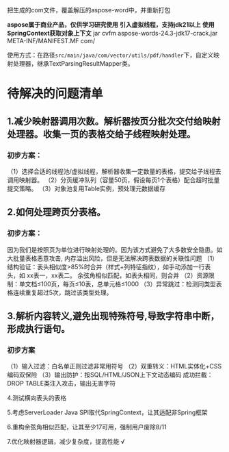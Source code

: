 把生成的com文件，覆盖解压的aspose-word中，并重新打包

**aspose属于商业产品，仅供学习研究使用**
**引入虚拟线程，支持jdk21以上**
**使用SpringContext获取对象上下文**
jar cvfm aspose-words-24.3-jdk17-crack.jar META-INF/MANIFEST.MF com/

使用方式：在路径`src/main/java/com/vector/utils/pdf/handler`下，自定义映射处理器，继承TextParsingResultMapper类。

# 待解决的问题清单

## 1.减少映射器调用次数。解析器按页分批次交付给映射处理器。收集一页的表格交给子线程映射处理。

### 初步方案：
（1）选择合适的线程池/虚拟线程，解析器收集一定数量的表格，提交给子线程去调用映射器。
（2）分页缓冲队列（容量50页，假设每页1个表格）配合超时批量提交策略。
（3）对象池复用Table实例，预处理元数据缓存

## 2.如何处理跨页分表格。

### 初步方案：
因为我们是按照页为单位进行映射处理的。因为该方式避免了大多数安全隐患。如大批量表格恶意攻击, 内存溢出风险，但是无法解决跨表数据的关联性问题
（1）结构验证：表头相似度>85%时合并（样式+列特征指纹），如手动添加一行表头，如 xx表一，xx表二。 余弦角相似匹配，如表头相同，则合并
（2）资源限制：单文档≤100页，每页≤10表，总单元格≤1000
（3）异常跳过：检测同类型表格连续重复超过5次，跳过该类型处理。

## 3.解析内容转义,避免出现特殊符号,导致字符串中断，形成执行语句。

### 初步方案
（1）输入过滤：白名单正则过滤非常用符号
（2）双重转义：HTML实体化+CSS编码双保险
（3）输出防护：按SQL/HTML/JSON上下文动态编码
成功拦截：DROP TABLE类注入攻击，输出无害字符

4.测试横向表头的表格

5.考虑ServerLoader Java SPI取代SpringContext，让其适配非Spring框架

6.重构余弦角相似匹配，让其至少17可用，强制用户废除8/11

7.优化映射器逻辑，减少复杂度，提高性能 √

